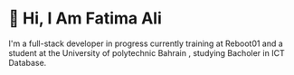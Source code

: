 # 👋 Hi, I Am Fatima Ali

I'm a full-stack developer in progress currently training at Reboot01 and a student at the University of polytechnic Bahrain , studying Bacholer in ICT Database.
